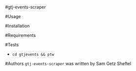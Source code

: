 #gtj-events-scraper

#Usage

#Installation

#Requirements

#Tests
- `cd gtjevents && ptw`

#Authors
`gtj-events-scraper` was written by Sam Getz Sheftel
